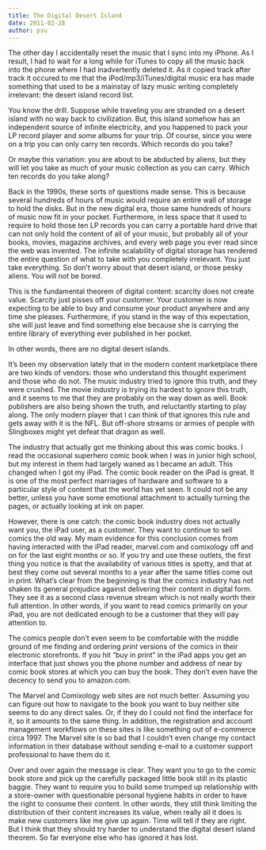 ```yaml
---
title: The Digital Desert Island
date: 2011-02-28
author: psu
---
```


The other day I accidentally reset the music that I sync into my iPhone. As I result, I had to wait for a long while for iTunes to copy all the music back into the phone where I had inadvertently deleted it. As it copied track after track it occured to me that the iPod/mp3/iTunes/digital music era has made something that used to be a mainstay of lazy music writing completely irrelevant: the desert island record list.

You know the drill. Suppose while traveling you are stranded on a desert island with no way back to civilization. But, this island somehow has an independent source of infinite electricity, and you happened to pack your LP record player and some albums for your trip. Of course, since you were on a trip you can only carry ten records. Which records do you take?

Or maybe this variation: you are about to be abducted by aliens, but they will let you take as much of your music collection as you can carry. Which ten records do you take along?

Back in the 1990s, these sorts of questions made sense. This is because several hundreds of hours of music would require an entire wall of storage to hold the disks. But in the new digital era, those same hundreds of hours of music now fit in your pocket. Furthermore, in less space that it used to require to hold those ten LP records you can carry a portable hard drive that can not only hold the content of all of your music, but probably all of your books, movies, magazine archives, and every web page you ever read since the web was invented. The infinite scalability of digital storage has rendered the entire question of what to take with you completely irrelevant. You just take everything. So don’t worry about that desert island, or those pesky aliens. You will not be bored.

This is the fundamental theorem of digital content: scarcity does not create value. Scarcity just pisses off your customer. Your customer is now expecting to be able to buy and consume your product anywhere and any time she pleases. Furthermore, if you stand in the way of this expectation, she will just leave and find something else because she is carrying the entire library of everything ever published in her pocket.

In other words, there are no digital desert islands.

It’s been my observation lately that in the modern content marketplace there are two kinds of vendors: those who understand this thought experiment and those who do not. The music industry tried to ignore this truth, and they were crushed. The movie industry is trying its hardest to ignore this truth, and it seems to me that they are probably on the way down as well. Book publishers are also being shown the truth, and reluctantly starting to play along. The only modern player that I can think of that ignores this rule and gets away with it is the NFL. But off-shore streams or armies of people with Slingboxes might yet defeat that dragon as well.

The industry that actually got me thinking about this was comic books. I read the occasional superhero comic book when I was in junior high school, but my interest in them had largely waned as I became an adult. This changed when I got my iPad. The comic book reader on the iPad is great. It is one of the most perfect marriages of hardware and software to a particular style of content that the world has yet seen. It could not be any better, unless you have some emotional attachment to actually turning the pages, or actually looking at ink on paper.

However, there is one catch: the comic book industry does not actually want you, the iPad user, as a customer. They want to continue to sell comics the old way. My main evidence for this conclusion comes from having interacted with the iPad reader, marvel.com and comixology off and on for the last eight months or so. If you try and use these outlets, the first thing you notice is that the availability of various titles is spotty, and that at best they come out several months to a year after the same titles come out in print. What’s clear from the beginning is that the comics industry has not shaken its general prejudice against delivering their content in digital form. They see it as a second class revenue stream which is not really worth their full attention. In other words, if you want to read comics primarily on your iPad, you are not dedicated enough to be a customer that they will pay attention to.

The comics people don’t even seem to be comfortable with the middle ground of me finding and ordering *print* versions of the comics in their electronic storefronts. If you hit “buy in print” in the iPad apps you get an interface that just shows you the phone number and address of near by comic book stores at which you can buy the book. They don’t even have the decency to send you to amazon.com.

The Marvel and Comixology web sites are not much better. Assuming you can figure out how to navigate to the book you want to buy neither site seems to do any direct sales. Or, if they do I could not find the interface for it, so it amounts to the same thing. In addition, the registration and account management workflows on these sites is like something out of e-commerce circa 1997. The Marvel site is so bad that I couldn’t even change my contact information in their database without sending e-mail to a customer support professional to have them do it.

Over and over again the message is clear. They want you to go to the comic book store and pick up the carefully packaged little book still in its plastic baggie. They want to require you to build some trumped up relationship with a store-owner with questionable personal hygiene habits in order to have the right to consume their content. In other words, they still think limiting the distribution of their content increases its value, when really all it does is make new customers like me give up again. Time will tell if they are right. But I think that they should try harder to understand the digital desert island theorem. So far everyone else who has ignored it has lost.